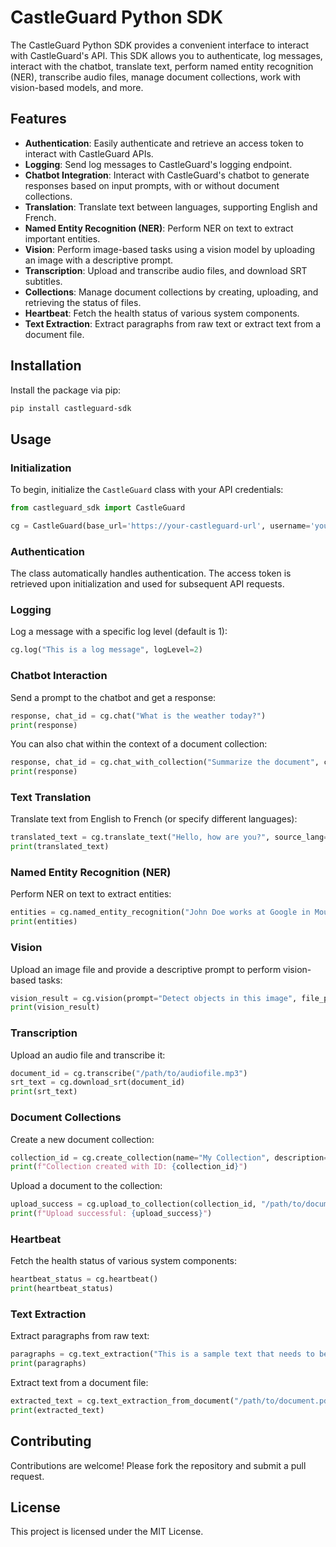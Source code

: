 # CastleGuard Python SDK

The CastleGuard Python SDK provides a convenient interface to interact with CastleGuard's API. This SDK allows you to authenticate, log messages, interact with the chatbot, translate text, perform named entity recognition (NER), transcribe audio files, manage document collections, work with vision-based models, and more.

## Features

- **Authentication**: Easily authenticate and retrieve an access token to interact with CastleGuard APIs.
- **Logging**: Send log messages to CastleGuard's logging endpoint.
- **Chatbot Integration**: Interact with CastleGuard's chatbot to generate responses based on input prompts, with or without document collections.
- **Translation**: Translate text between languages, supporting English and French.
- **Named Entity Recognition (NER)**: Perform NER on text to extract important entities.
- **Vision**: Perform image-based tasks using a vision model by uploading an image with a descriptive prompt.
- **Transcription**: Upload and transcribe audio files, and download SRT subtitles.
- **Collections**: Manage document collections by creating, uploading, and retrieving the status of files.
- **Heartbeat**: Fetch the health status of various system components.
- **Text Extraction**: Extract paragraphs from raw text or extract text from a document file.

## Installation

Install the package via pip:

```bash
pip install castleguard-sdk
```

## Usage

### Initialization

To begin, initialize the `CastleGuard` class with your API credentials:

```python
from castleguard_sdk import CastleGuard

cg = CastleGuard(base_url='https://your-castleguard-url', username='your-username', password='your-password')
```

### Authentication

The class automatically handles authentication. The access token is retrieved upon initialization and used for subsequent API requests.

### Logging

Log a message with a specific log level (default is 1):

```python
cg.log("This is a log message", logLevel=2)
```

### Chatbot Interaction

Send a prompt to the chatbot and get a response:

```python
response, chat_id = cg.chat("What is the weather today?")
print(response)
```

You can also chat within the context of a document collection:

```python
response, chat_id = cg.chat_with_collection("Summarize the document", collection_id="your-collection-id")
print(response)
```

### Text Translation

Translate text from English to French (or specify different languages):

```python
translated_text = cg.translate_text("Hello, how are you?", source_lang="en", target_lang="fr")
print(translated_text)
```

### Named Entity Recognition (NER)

Perform NER on text to extract entities:

```python
entities = cg.named_entity_recognition("John Doe works at Google in Mountain View.")
print(entities)
```

### Vision

Upload an image file and provide a descriptive prompt to perform vision-based tasks:

```python
vision_result = cg.vision(prompt="Detect objects in this image", file_path="/path/to/image.jpg")
print(vision_result)
```

### Transcription

Upload an audio file and transcribe it:

```python
document_id = cg.transcribe("/path/to/audiofile.mp3")
srt_text = cg.download_srt(document_id)
print(srt_text)
```

### Document Collections

Create a new document collection:

```python
collection_id = cg.create_collection(name="My Collection", description="A collection of legal documents")
print(f"Collection created with ID: {collection_id}")
```

Upload a document to the collection:

```python
upload_success = cg.upload_to_collection(collection_id, "/path/to/document.pdf")
print(f"Upload successful: {upload_success}")
```

### Heartbeat

Fetch the health status of various system components:

```python
heartbeat_status = cg.heartbeat()
print(heartbeat_status)
```

### Text Extraction

Extract paragraphs from raw text:

```python
paragraphs = cg.text_extraction("This is a sample text that needs to be divided into paragraphs.")
print(paragraphs)
```

Extract text from a document file:

```python
extracted_text = cg.text_extraction_from_document("/path/to/document.pdf")
print(extracted_text)
```

## Contributing

Contributions are welcome! Please fork the repository and submit a pull request.

## License

This project is licensed under the MIT License.